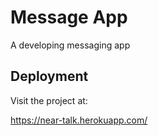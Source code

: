 # Message App

A developing messaging app



## Deployment

Visit the project at:

https://near-talk.herokuapp.com/
